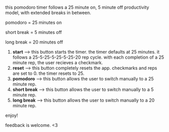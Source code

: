 this pomodoro timer follows a 25 minute on, 5 minute off productivity model, with extended breaks in between. 

pomodoro = 25 minutes on

short break = 5 minutes off

long break = 20 minutes off

1. **start** --> this button starts the timer. the timer defaults at 25 minutes. it follows a 25-5-25-5-25-5-25-20 rep cycle. 
with each completion of a 25 minute rep, the user recieves a checkmark.
2. **reset** --> this button completely resets the app. checkmarks and reps are set to 0. the timer resets to 25.
3. **pomodoro** --> this button allows the user to switch manually to a 25 minute rep.
4. **short break** --> this button allows the user to switch manually to a 5 minute rep.
5. **long break** --> this button allows the user to switch manually to a 20 minute rep.

enjoy! 

feedback is welcome. <3
